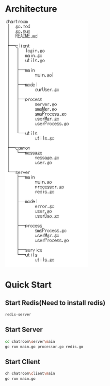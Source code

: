 # Architecture
![image](https://github.com/Glassylip/PracticeItems/blob/main/chatroom/architecture.png)

# Quick Start
## Start Redis(Need to install redis)
```bash
redis-server
```

## Start Server
```bash
cd chatroom\server\main
go run main.go processor.go redis.go
```

## Start Client
```bash
ch chatroom\client\main
go run main.go
```
